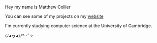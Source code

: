 Hey my name is Matthew Collier 

You can see some of my projects on my [website](https://matthewcollier.co.uk)

I'm currently studying computer science at the University of Cambridge.

(ﾉ◕ヮ◕)ﾉ*:･ﾟ✧
